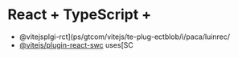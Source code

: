 # React + TypeScript + 

- @vitejsplgi-rct](ps/gtcom/vitejs/te-plug-ectblob/i/paca/luinrec/
- [@vitejs/plugin-react-swc](https://github.com/vitejs/vite-plgin-react-swc) uses[SC

